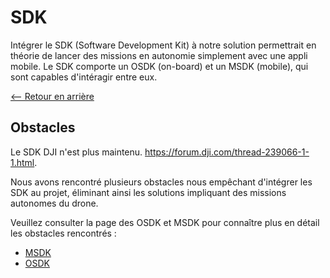 # SDK

Intégrer le SDK (Software Development Kit) à notre solution permettrait en théorie de lancer des missions en autonomie simplement avec une appli mobile. Le SDK comporte un OSDK (on-board) et un MSDK (mobile), qui sont capables d'intéragir entre eux.

[<-- Retour en arrière](../README.md)

## Obstacles

Le SDK DJI n'est plus maintenu. https://forum.dji.com/thread-239066-1-1.html.

Nous avons rencontré plusieurs obstacles nous empêchant d'intégrer les SDK au projet, éliminant ainsi les solutions impliquant des missions autonomes du drone.

Veuillez consulter la page des OSDK et MSDK pour connaître plus en détail les obstacles rencontrés :
- [MSDK](./SDK/MSDK.md)
- [OSDK](./SDK/OSDK.md)